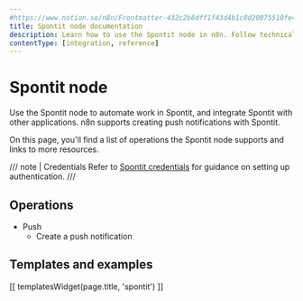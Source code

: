 ```yaml
---
#https://www.notion.so/n8n/Frontmatter-432c2b8dff1f43d4b1c8d20075510fe4
title: Spontit node documentation
description: Learn how to use the Spontit node in n8n. Follow technical documentation to integrate Spontit node into your workflows.
contentType: [integration, reference]
---
```


# Spontit node

Use the Spontit node to automate work in Spontit, and integrate Spontit with other applications. n8n supports creating push notifications with Spontit. 

On this page, you'll find a list of operations the Spontit node supports and links to more resources.

/// note | Credentials
Refer to [Spontit credentials](/integrations/builtin/credentials/spontit.md) for guidance on setting up authentication. 
///

## Operations

* Push
    * Create a push notification

## Templates and examples

<!-- see https://www.notion.so/n8n/Pull-in-templates-for-the-integrations-pages-37c716837b804d30a33b47475f6e3780 -->
[[ templatesWidget(page.title, 'spontit') ]]
